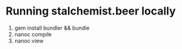 Running stalchemist.beer locally
================================

1. gem install bundler && bundle
1. nanoc compile
1. nanoc view
